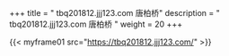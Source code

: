 +++
title = "  tbq201812.jjj123.com 唐柏桥"
description = "  tbq201812.jjj123.com 唐柏桥  "
weight = 20
+++


{{< myframe01 src="https://tbq201812.jjj123.com/" >}}

